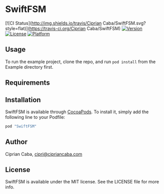 # SwiftFSM

[![CI Status](http://img.shields.io/travis/Ciprian Caba/SwiftFSM.svg?style=flat)](https://travis-ci.org/Ciprian Caba/SwiftFSM)
[![Version](https://img.shields.io/cocoapods/v/SwiftFSM.svg?style=flat)](http://cocoapods.org/pods/SwiftFSM)
[![License](https://img.shields.io/cocoapods/l/SwiftFSM.svg?style=flat)](http://cocoapods.org/pods/SwiftFSM)
[![Platform](https://img.shields.io/cocoapods/p/SwiftFSM.svg?style=flat)](http://cocoapods.org/pods/SwiftFSM)

## Usage

To run the example project, clone the repo, and run `pod install` from the Example directory first.

## Requirements

## Installation

SwiftFSM is available through [CocoaPods](http://cocoapods.org). To install
it, simply add the following line to your Podfile:

```ruby
pod "SwiftFSM"
```

## Author

Ciprian Caba, cipri@cipriancaba.com

## License

SwiftFSM is available under the MIT license. See the LICENSE file for more info.

